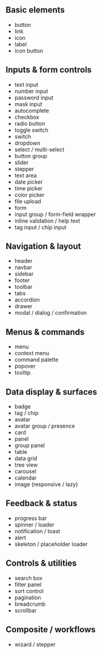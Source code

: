 ## Basic elements

- button
- link
- icon
- label
- icon button

## Inputs & form controls

- text input
- number input
- password input
- mask input
- autocomplete
- checkbox
- radio button
- toggle switch
- switch
- dropdown
- select / multi-select
- button group
- slider
- stepper
- text area
- date picker
- time picker
- color picker
- file upload
- form
- input group / form-field wrapper
- inline validation / help text
- tag input / chip input

## Navigation & layout

- header
- navbar
- sidebar
- footer
- toolbar
- tabs
- accordion
- drawer
- modal / dialog / confirmation

## Menus & commands

- menu
- context menu
- command palette
- popover
- tooltip

## Data display & surfaces

- badge
- tag / chip
- avatar
- avatar group / presence
- card
- panel
- group panel
- table
- data grid
- tree view
- carousel
- calendar
- image (responsive / lazy)

## Feedback & status

- progress bar
- spinner / loader
- notification / toast
- alert
- skeleton / placeholder loader

## Controls & utilities

- search box
- filter panel
- sort control
- pagination
- breadcrumb
- scrollbar

## Composite / workflows

- wizard / stepper
